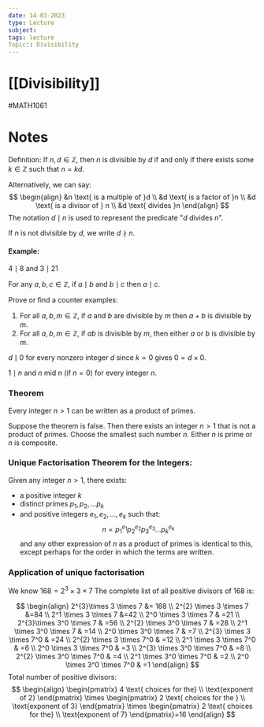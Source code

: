 ```yaml
---
date: 14-03-2023
type: Lecture
subject: 
tags: lecture
Topic:: Divisibility
---
```

# [[Divisibility]]
#MATH1061
# Notes

Definition: If $n,d \in \mathbb{Z}$, then $n$ is divisible by $d$ if and only if there exists some $k\in \mathbb{Z}$ such that $n=kd$.

Alternatively, we can say:
$$
\begin{align}
&n \text{ is a multiple of }d \\
&d \text{ is a factor of }n \\
&d \text{ is a divisor of } n \\
&d \text{ divides }n
\end{align}
$$
The notation $d\mid n$ is used to represent the predicate "$d$ divides $n$".

If $n$ is not divisible by $d$, we write $d\nmid n$.

#### Example:

$4 \mid 8$ and $3 \mid 21$

For any $a,b,c \in \mathbb{Z}$, if $a \mid b$ and $b \mid c$  then $a \mid c$.

Prove or find a counter examples:

1. For all $a,b,m \in \mathbb{Z}$, if $a$ and $b$ are divisible by $m$ then $a+b$ is divisible by $m$.
2.  For all $a,b,m \in \mathbb{Z}$, if $ab$ is divisible by $m$, then either $a$ or $b$ is divisible by $m$.

$d \mid 0$ for every nonzero integer $d$ since $k=0$ gives $0=d \times 0$.
		
		
$1 \mid n$ and $n$ mid n (if $n=0$) for every integer $n$.


### Theorem
Every integer $n>1$ can be written as a product of primes.

Suppose the theorem is false. Then there exists an integer $n>1$ that is not a product of primes.
Choose the smallest such number $n$.
Either $n$ is prime or $n$ is composite.

### Unique Factorisation Theorem for the Integers:

Given any integer $n>1$, there exists:
- a positive integer $k$
- distinct primes $p_{1},p_{2},\dots p_{k}$
- and positive integers $e_{1},e_{2},\dots,e_{k}$
such that:
$$n = p_{1}^{e_{1}}p_{2}^{e_{2 }}p_{3}^{e_{3}}\dots p_{k}^{e_{k}}$$
and any other expression of $n$ as a product of primes is identical to this, except perhaps for the order in which the terms are written.

### Application of unique factorisation

We know $168=2^{3} \times 3 \times 7$
The complete list of all positive divisors of 168 is:

$$
\begin{align}
2^{3}\times 3 \times 7 &= 168 \\
2^{2} \times 3 \times 7 &=84 \\
2^1 \times 3 \times 7 &=42 \\
2^0 \times 3 \times 7 & =21 \\
2^{3}\times 3^0   \times 7  & =56 \\
2^{2} \times 3^0 \times 7  & =28 \\
2^1 \times 3^0 \times 7  & =14 \\
2^0 \times 3^0 \times 7  & =7 \\
2^{3} \times 3 \times 7^0 & =24 \\
2^{2} \times 3 \times 7^0  & =12 \\
2^1 \times 3 \times 7^0  & =6 \\
2^0 \times 3 \times 7^0  & =3 \\
2^{3} \times 3^0 \times 7^0  & =8 \\
2^{2} \times 3^0 \times 7^0  & =4 \\
2^1 \times 3^0 \times 7^0  & =2 \\
2^0 \times 3^0 \times 7^0  & =1
\end{align}
$$
Total number of positive divisors:
$$
\begin{align}
\begin{pmatrix}
4 \text{ choices for the} \\
\text{exponent of 2}
\end{pmatrix} \times \begin{pmatrix}
2 \text{ choices for the } \\
\text{exponent of 3}
\end{pmatrix} \times \begin{pmatrix}
2 \text{ choices for the} \\
\text{exponent of 7}
\end{pmatrix}=16
\end{align}
$$













